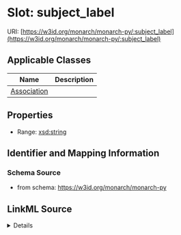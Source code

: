 # Slot: subject_label

URI: [https://w3id.org/monarch/monarch-py/:subject_label](https://w3id.org/monarch/monarch-py/:subject_label)



<!-- no inheritance hierarchy -->




## Applicable Classes

| Name | Description |
| --- | --- |
[Association](Association.md) | 






## Properties

* Range: [xsd:string](xsd:string)







## Identifier and Mapping Information







### Schema Source


* from schema: https://w3id.org/monarch/monarch-py




## LinkML Source

<details>
```yaml
name: subject_label
from_schema: https://w3id.org/monarch/monarch-py
rank: 1000
alias: subject_label
domain_of:
- Association
range: string

```
</details>